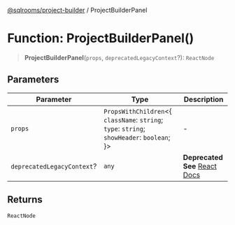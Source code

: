 [@sqlrooms/project-builder](../globals.md) / ProjectBuilderPanel

# Function: ProjectBuilderPanel()

> **ProjectBuilderPanel**(`props`, `deprecatedLegacyContext`?): `ReactNode`

## Parameters

| Parameter | Type | Description |
| ------ | ------ | ------ |
| `props` | `PropsWithChildren`\<\{ `className`: `string`; `type`: `string`; `showHeader`: `boolean`; \}\> | - |
| `deprecatedLegacyContext`? | `any` | **Deprecated** **See** [React Docs](https://legacy.reactjs.org/docs/legacy-context.html#referencing-context-in-lifecycle-methods) |

## Returns

`ReactNode`
